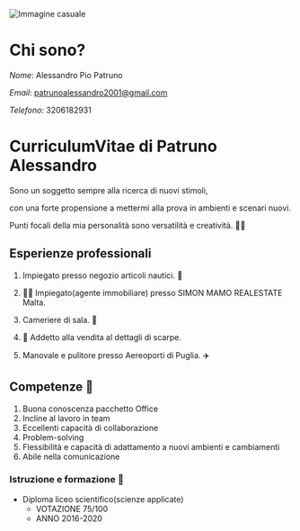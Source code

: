 
   
![Immagine casuale](https://picsum.photos/200/300)

# Chi sono?

*Nome*: Alessandro Pio Patruno

*Email*: patrunoalessandro2001@gmail.com

*Telefono*: 3206182931
 
# CurriculumVitae di Patruno Alessandro

Sono un soggetto sempre alla ricerca di nuovi stimoli,

con una forte propensione a mettermi alla prova in ambienti e scenari nuovi.

Punti focali della mia personalità sono versatilità e creatività. 👨‍🎨

## Esperienze professionali
1. Impiegato presso negozio articoli nautici. 🥽

2. 👨‍💻 Impiegato(agente immobiliare) presso SIMON MAMO REALESTATE Malta.

3. Cameriere di sala. 🍜

4. 👟 Addetto alla vendita al dettagli di scarpe.

5. Manovale e pulitore presso Aereoporti di Puglia. ✈️

## Competenze  🔨

1. Buona conoscenza pacchetto Office
2. Incline al lavoro in team
3. Eccellenti capacità di collaborazione   
4. Problem-solving
5. Flessibilità e capacità di adattamento a nuovi ambienti e cambiamenti
6. Abile nella comunicazione
 

### Istruzione e formazione  📗
- Diploma liceo scientifico(scienze applicate)
    - VOTAZIONE 75/100
    - ANNO 2016-2020
  
  









